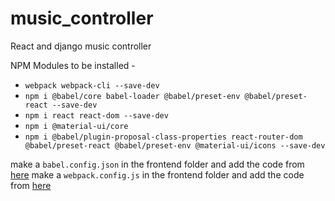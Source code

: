 # music_controller

React and django music controller

NPM Modules to be installed -

- `webpack webpack-cli --save-dev`
- `npm i @babel/core babel-loader @babel/preset-env @babel/preset-react --save-dev`
- `npm i react react-dom --save-dev`
- `npm i @material-ui/core`
- `npm i @babel/plugin-proposal-class-properties react-router-dom @babel/preset-react @babel/preset-env @material-ui/icons --save-dev `

make a `babel.config.json` in the frontend folder and add the code from [here](https://github.com/techwithtim/Music-Controller-Web-App-Tutorial/blob/main/Tutorial%201%20-%204/frontend/babel.config.json)
make a `webpack.config.js` in the frontend folder and add the code from [here](https://github.com/techwithtim/Music-Controller-Web-App-Tutorial/blob/main/Tutorial%201%20-%204/frontend/webpack.config.js)
